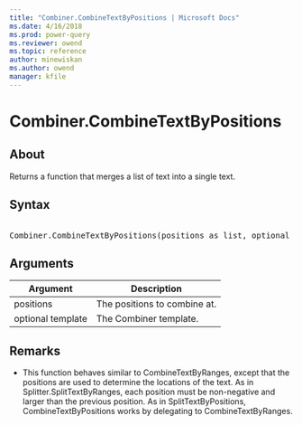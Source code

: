 ```yaml
---
title: "Combiner.CombineTextByPositions | Microsoft Docs"
ms.date: 4/16/2018
ms.prod: power-query
ms.reviewer: owend
ms.topic: reference
author: minewiskan
ms.author: owend
manager: kfile
---
```

# Combiner.CombineTextByPositions

  
## About  
Returns a function that merges a list of text into a single text.  
  
## Syntax

<pre> 
Combiner.CombineTextByPositions(positions as list, optional template as nullable text) as function  
</pre>
  
## Arguments  
  
|Argument|Description|  
|------------|---------------|  
|positions|The positions to combine at.|  
|optional template|The Combiner template.|  
  
## <a name="__toc360789944"></a>Remarks  
  
-   This function behaves similar to CombineTextByRanges, except that the positions are used to determine the locations of the text.  As in Splitter.SplitTextByRanges, each position must be non-negative and larger than the previous position.   As in SplitTextByPositions, CombineTextByPositions works by delegating to CombineTextByRanges.  
  
